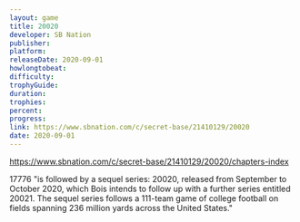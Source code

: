 ```yaml
---
layout: game
title: 20020
developer: SB Nation
publisher:
platform:
releaseDate: 2020-09-01
howlongtobeat:
difficulty:
trophyGuide:
duration:
trophies:
percent:
progress:
link: https://www.sbnation.com/c/secret-base/21410129/20020
date: 2020-09-01
---
```


<https://www.sbnation.com/c/secret-base/21410129/20020/chapters-index>

17776 "is followed by a sequel series: 20020, released from September to October 2020, which Bois intends to follow up with a further series entitled 20021. The sequel series follows a 111-team game of college football on fields spanning 236 million yards across the United States."
